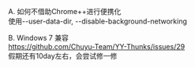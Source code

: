A. 如何不借助Chrome++进行便携化  
使用--user-data-dir, --disable-background-networking  

B. Windows 7 兼容  
https://github.com/Chuyu-Team/YY-Thunks/issues/29  
假期还有10day左右，会尝试修一修  
  
